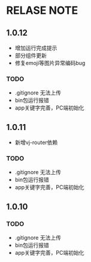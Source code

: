 # RELASE NOTE


## 1.0.12
  -  增加运行完成提示
  -  部分组件更新
  -  修复emoji等图片异常编码bug

  ### TODO
  -  .gitignore 无法上传
  -  bin包运行报错
  -  app关键字完善，PC端初始化

## 1.0.11
  -  新增vj-router依赖
  
  ### TODO
  -  .gitignore 无法上传
  -  bin包运行报错
  -  app关键字完善，PC端初始化

## 1.0.10
  
  ### TODO
  -  .gitignore 无法上传
  -  bin包运行报错
  -  app关键字完善，PC端初始化